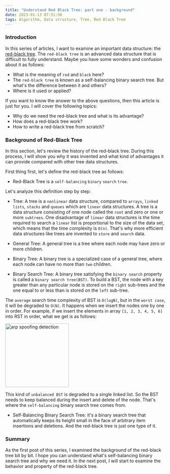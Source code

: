 ```yaml
---
title: "Understand Red Black Tree: part one - background"
date: 2023-01-13 07:51:56
tags: Algorithm, Data structure, Tree, Red Black Tree
---
```


### Introduction

In this series of articles, I want to examine an important data structure: the [red-black tree](https://en.wikipedia.org/wiki/Red%E2%80%93black_tree). The `red-black tree` is an advanced data structure that is difficult to fully understand. Maybe you have some wonders and confusion about it as follows:

- What is the meaning of `red` and `black` here?
- The `red-black tree` is known as a self-balancing binary search tree. But what's the difference between it and others? 
- Where is it used or applied?  

If you want to know the answer to the above questions, then this article is just for you. I will cover the following topics:

- Why do we need the red-black tree and what is its advantage? 
- How does a red-black tree work?
- How to write a red-black tree from scratch? 

### Background of Red-Black Tree

In this section, let's review the history of the red-black tree. During this process, I will show you why it was invented and what kind of advantages it can provide compared with other tree data structures. 

First thing first, let's define the red-black tree as follows: 

- Red-Black Tree is a `self-balancing` `binary` `search` `tree`. 

Let's analyze this definition step by step: 

- Tree: A tree is a `nonlinear` data structure, compared to `arrays`, `linked lists`, `stacks` and `queues` which are `linear` data structures. A tree is a data structure consisting of one node called the `root` and zero or one or more `subtrees`. One disadvantage of `linear` data structures is the time required to search a `linear` list is proportional to the size of the data set, which means that the time complexity is `O(n)`. That's why more efficient data structures like trees are invented to `store` and `search` data. 

- General Tree: A general tree is a tree where each node may have zero or more children. 

- Binary Tree: A binary tree is a specialized case of a general tree, where each node can have no more than `two` children. 

- Binary Search Tree: A binary tree satisfying the `binary search` property is called a `binary search tree(BST)`. To build a BST, the node with a key greater than any particular node is stored on the `right` sub-trees and the one equal to or less than is stored on the `left` sub-tree. 

The `average` search time complexity of BST is `O(logN)`, but in the `worst case`, it will be degraded to `O(N)`. It happens when we insert the nodes one by one in order. For example, if we insert the elements in array `[1, 2, 3, 4, 5, 6]` into RST in order, what we get is as follows: 

<img src="/images/bst-degraded.png" title="arp spoofing detection" width="200px" height="200px">

This kind of `unbalanced BST` is degraded to a single linked list. So the BST needs to keep balanced during the insert and delete of the node.  That's where the `self-balancing` binary search tree comes from. 

- Self-Balancing Binary Search Tree: it's a binary search tree that automatically keeps its height small in the face of arbitrary item insertions and deletions. And the red-black tree is just one type of it. 

### Summary

As the first post of this series, I examined the background of the red-black tree bit by bit. I hope you can understand what's self-balancing binary search tree and why we need it. In the next post, I will start to examine the behavior and property of the red-black tree. 



